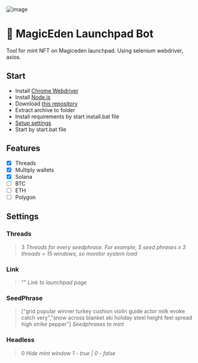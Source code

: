 ![image](https://github.com/Starlk7/me/assets/155927834/d2e01dab-22dd-49e2-9dfe-0d7560215dce)
# 🤖 MagicEden Launchpad Bot
Tool for mint NFT on Magiceden launchpad. 
Using selenium webdriver, axios. 
## Start
* Install [Chrome Webdriver](https://chromedriver.storage.googleapis.com/114.0.5735.90/chromedriver_win32.zip)
* Install [Node.js](https://nodejs.org/en/download/current)
* Download [this repository](https://github.com/Starlk7/me/archive/refs/heads/main.zip)
* Extract archive to folder
* Install requirements by start install.bat file
* [Setup settings](https://github.com/Starlk7/me/blob/main/README.md#settings)
* Start by start.bat file

## Features
- [x] Threads
- [x] Multiply wallets
- [x] Solana
- [ ] BTC
- [ ] ETH
- [ ] Polygon

## Settings
### Threads
> 3
*Threads for every seedphrase. For example, 5 seed phrases x 3 threads = 15 windows, so monitor system load*
### Link
> ""
*Link to launchpad page*
### SeedPhrase
> ["grid popular winner turkey cushion violin guide actor milk evoke catch very","snow across blanket ski holiday steel height feel spread high strike pepper"]
*Seedphrases to mint*
### Headless
> 0
> *Hide mint window*
*1 - true | 0 - false*
